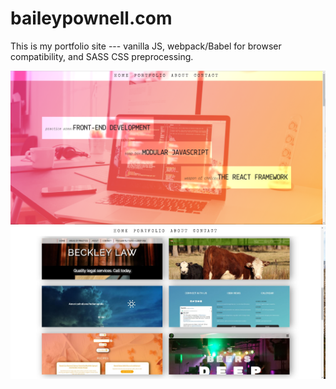 # baileypownell.com

This is my portfolio site --- vanilla JS, webpack/Babel for browser compatibility, and SASS CSS preprocessing.

![landing page](landingpage.PNG)
![portfolio section](screengrab.JPG)
